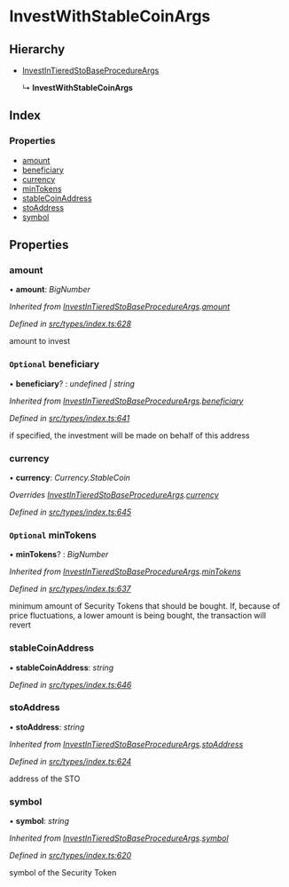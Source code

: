 # InvestWithStableCoinArgs

## Hierarchy

* [InvestInTieredStoBaseProcedureArgs](_types_index_.investintieredstobaseprocedureargs.md)

  ↳ **InvestWithStableCoinArgs**

## Index

### Properties

* [amount](_types_index_.investwithstablecoinargs.md#amount)
* [beneficiary](_types_index_.investwithstablecoinargs.md#optional-beneficiary)
* [currency](_types_index_.investwithstablecoinargs.md#currency)
* [minTokens](_types_index_.investwithstablecoinargs.md#optional-mintokens)
* [stableCoinAddress](_types_index_.investwithstablecoinargs.md#stablecoinaddress)
* [stoAddress](_types_index_.investwithstablecoinargs.md#stoaddress)
* [symbol](_types_index_.investwithstablecoinargs.md#symbol)

## Properties

### amount

• **amount**: _BigNumber_

_Inherited from_ [_InvestInTieredStoBaseProcedureArgs_](_types_index_.investintieredstobaseprocedureargs.md)_._[_amount_](_types_index_.investintieredstobaseprocedureargs.md#amount)

_Defined in_ [_src/types/index.ts:628_](https://github.com/PolymathNetwork/polymath-sdk/blob/550676f/src/types/index.ts#L628)

amount to invest

### `Optional` beneficiary

• **beneficiary**? : _undefined \| string_

_Inherited from_ [_InvestInTieredStoBaseProcedureArgs_](_types_index_.investintieredstobaseprocedureargs.md)_._[_beneficiary_](_types_index_.investintieredstobaseprocedureargs.md#optional-beneficiary)

_Defined in_ [_src/types/index.ts:641_](https://github.com/PolymathNetwork/polymath-sdk/blob/550676f/src/types/index.ts#L641)

if specified, the investment will be made on behalf of this address

### currency

• **currency**: _Currency.StableCoin_

_Overrides_ [_InvestInTieredStoBaseProcedureArgs_](_types_index_.investintieredstobaseprocedureargs.md)_._[_currency_](_types_index_.investintieredstobaseprocedureargs.md#currency)

_Defined in_ [_src/types/index.ts:645_](https://github.com/PolymathNetwork/polymath-sdk/blob/550676f/src/types/index.ts#L645)

### `Optional` minTokens

• **minTokens**? : _BigNumber_

_Inherited from_ [_InvestInTieredStoBaseProcedureArgs_](_types_index_.investintieredstobaseprocedureargs.md)_._[_minTokens_](_types_index_.investintieredstobaseprocedureargs.md#optional-mintokens)

_Defined in_ [_src/types/index.ts:637_](https://github.com/PolymathNetwork/polymath-sdk/blob/550676f/src/types/index.ts#L637)

minimum amount of Security Tokens that should be bought. If, because of price fluctuations, a lower amount is being bought, the transaction will revert

### stableCoinAddress

• **stableCoinAddress**: _string_

_Defined in_ [_src/types/index.ts:646_](https://github.com/PolymathNetwork/polymath-sdk/blob/550676f/src/types/index.ts#L646)

### stoAddress

• **stoAddress**: _string_

_Inherited from_ [_InvestInTieredStoBaseProcedureArgs_](_types_index_.investintieredstobaseprocedureargs.md)_._[_stoAddress_](_types_index_.investintieredstobaseprocedureargs.md#stoaddress)

_Defined in_ [_src/types/index.ts:624_](https://github.com/PolymathNetwork/polymath-sdk/blob/550676f/src/types/index.ts#L624)

address of the STO

### symbol

• **symbol**: _string_

_Inherited from_ [_InvestInTieredStoBaseProcedureArgs_](_types_index_.investintieredstobaseprocedureargs.md)_._[_symbol_](_types_index_.investintieredstobaseprocedureargs.md#symbol)

_Defined in_ [_src/types/index.ts:620_](https://github.com/PolymathNetwork/polymath-sdk/blob/550676f/src/types/index.ts#L620)

symbol of the Security Token

